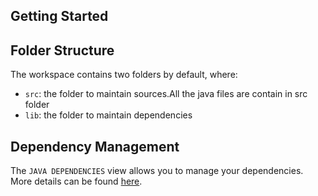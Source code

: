 ## Getting Started

## Folder Structure

The workspace contains two folders by default, where:

- `src`: the folder to maintain sources.All the java files are contain in src folder
- `lib`: the folder to maintain dependencies

## Dependency Management

The `JAVA DEPENDENCIES` view allows you to manage your dependencies. More details can be found [here](https://github.com/microsoft/vscode-java-pack/blob/master/release-notes/v0.9.0.md#work-with-jar-files-directly).
